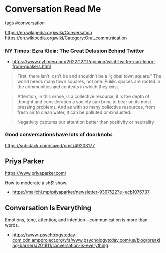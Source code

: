 # Conversation Read Me

tags #conversation

https://en.wikipedia.org/wiki/Conversation
https://en.wikipedia.org/wiki/Category:Oral_communication




### NY Times: Ezra Klein: The Great Delusion Behind Twitter

* https://www.nytimes.com/2022/12/11/opinion/what-twitter-can-learn-from-quakers.html

>First, there isn’t, can’t be and shouldn’t be a “global town square.” The world needs many town squares, not one. Public spaces are rooted in the communities and contexts in which they exist.

>Attention, in this sense, is a collective resource; it is the depth of thought and consideration a society can bring to bear on its most pressing problems. And as with so many collective resources, from fresh air to clean water, it can be polluted or exhausted.

>Negativity captures our attention better than positivity or neutrality

### Good conversations have lots of doorknobs

https://substack.com/saved/post/49203177


## Priya Parker

https://www.priyaparker.com/

How to moderate a sh$!tshow.
* https://mailchi.mp/priyaparker/newsletter-9397522?e=ecb1076737

## Conversation Is Everything
Emotions, tone, attention, and intention—communication is more than words.
* https://www-psychologytoday-com.cdn.ampproject.org/v/s/www.psychologytoday.com/us/blog/breaking-barriers/201811/conversation-is-everything